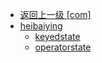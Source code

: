 - [返回上一级 [com]](notes/code/Flink/flink-state-management/src/main/java/com/)
- [heibaiying](notes/code/Flink/flink-state-management/src/main/java/com/heibaiying/)
  - [keyedstate](notes/code/Flink/flink-state-management/src/main/java/com/heibaiying/keyedstate/)
  - [operatorstate](notes/code/Flink/flink-state-management/src/main/java/com/heibaiying/operatorstate/)
